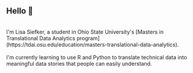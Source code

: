 ## Hello 👋<br>
<br>
I'm Lisa Siefker, a student in Ohio State University's [Masters in Translational Data Analytics program] (https://tdai.osu.edu/education/masters-translational-data-analytics). <br>
<br>
I'm currently learning to use R and Python to translate technical data into meaningful data stories that people can easily understand. <br>

<!--
**lisa-siefker/lisa-siefker** is a ✨ _special_ ✨ repository because its `README.md` (this file) appears on your GitHub profile.

Here are some ideas to get you started:

- 🔭 I’m currently working on ...
- 🌱 I’m currently learning ...
- 👯 I’m looking to collaborate on ...
- 🤔 I’m looking for help with ...
- 💬 Ask me about ...
- 📫 How to reach me: ...
- 😄 Pronouns: ...
- ⚡ Fun fact: ...
-->
